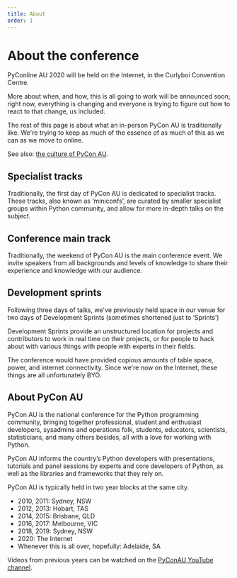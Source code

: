 ```yaml
---
title: About
order: 1
---
```


# About the conference

PyConline AU 2020 will be held on the Internet, in the Curlyboi Convention Centre.

More about when, and how, this is all going to work will be announced soon; right now, everything is changing and everyone is trying to figure out how to react to that change, us included.

The rest of this page is about what an in-person PyCon AU is traditionally like. We're trying to keep as much of the essence of as much of this as we can as we move to online.

See also: [the culture of PyCon AU](/culture/).

## Specialist tracks

Traditionally, the first day of PyCon AU is dedicated to specialist tracks. These tracks, also known as ‘miniconfs’, are curated by smaller specialist groups within Python community, and allow for more in-depth talks on the subject.

## Conference main track

Traditionally, the weekend of PyCon AU is the main conference event. We invite speakers from all backgrounds and levels of knowledge to share their experience and knowledge with our audience.

## Development sprints

Following three days of talks, we've previously held space in our venue for two days of Development Sprints (sometimes shortened just to ‘Sprints’)

Development Sprints provide an unstructured location for projects and contributors to work in real time on their projects, or for people to hack about with various things with people with experts in their fields.

The conference would have provided copious amounts of table space, power, and internet connectivity. Since we're now on the Internet, these things are all unfortunately BYO.

## About PyCon AU

PyCon AU is the national conference for the Python programming community, bringing together professional, student and enthusiast developers, sysadmins and operations folk, students, educators, scientists, statisticians, and many others besides, all with a love for working with Python.

PyCon AU informs the country’s Python developers with presentations, tutorials and panel sessions by experts and core developers of Python, as well as the libraries and frameworks that they rely on.

PyCon AU is typically held in two year blocks at the same city.

- 2010, 2011: Sydney, NSW
- 2012, 2013: Hobart, TAS
- 2014, 2015: Brisbane, QLD
- 2016, 2017: Melbourne, VIC
- 2018, 2019: Sydney, NSW
- 2020: The Internet
- Whenever this is all over, hopefully: Adelaide, SA

Videos from previous years can be watched on the [PyConAU YouTube channel](https://www.youtube.com/user/PyConAU).
